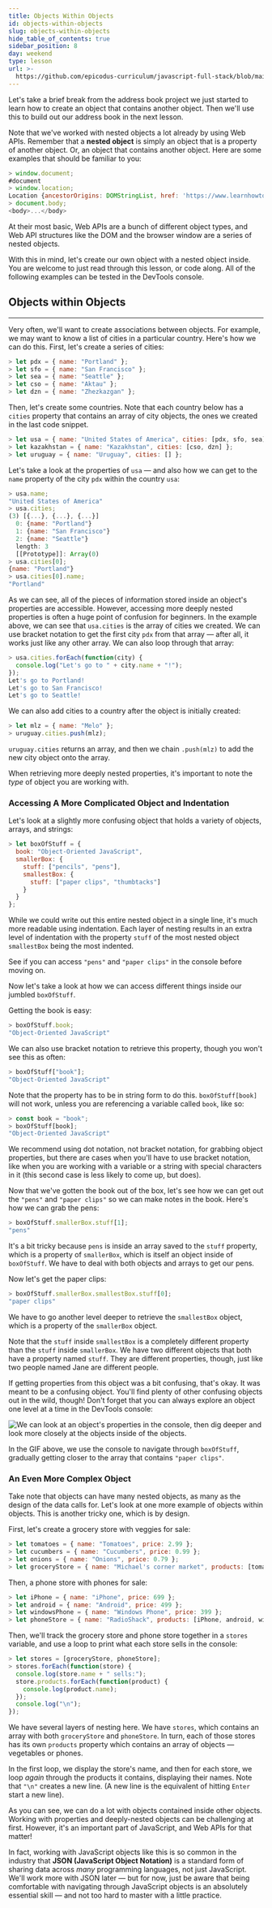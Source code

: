 ```yaml
---
title: Objects Within Objects
id: objects-within-objects
slug: objects-within-objects
hide_table_of_contents: true
sidebar_position: 8
day: weekend
type: lesson
url: >-
  https://github.com/epicodus-curriculum/javascript-full-stack/blob/main/0h_objects_within_objects.md
---
```


Let's take a brief break from the address book project we just started to learn how to create an object that contains another object. Then we'll use this to build out our address book in the next lesson.

Note that we've worked with nested objects a lot already by using Web APIs. Remember that a **nested object** is simply an object that is a property of another object. Or, an object that contains another object. Here are some examples that should be familiar to you:

```js
> window.document;
#document
> window.location;
Location {ancestorOrigins: DOMStringList, href: 'https://www.learnhowtoprogram.com/', origin: 'https://www.learnhowtoprogram.com', protocol: 'https:', host: 'www.learnhowtoprogram.com', …}
> document.body;
<body>...</body>
```

At their most basic, Web APIs are a bunch of different object types, and Web API structures like the DOM and the browser window are a series of nested objects. 

With this in mind, let's create our own object with a nested object inside. You are welcome to just read through this lesson, or code along. All of the following examples can be tested in the DevTools console. 

## Objects within Objects
---

Very often, we'll want to create associations between objects. For example, we may want to know a list of cities in a particular country. Here's how we can do this. First, let's create a series of cities:

```javascript
> let pdx = { name: "Portland" };
> let sfo = { name: "San Francisco" };
> let sea = { name: "Seattle" };
> let cso = { name: "Aktau" };
> let dzn = { name: "Zhezkazgan" };
```

Then, let's create some countries. Note that each country below has a `cities` property that contains an array of city objects, the ones we created in the last code snippet.

```js
> let usa = { name: "United States of America", cities: [pdx, sfo, sea] };
> let kazakhstan = { name: "Kazakhstan", cities: [cso, dzn] };
> let uruguay = { name: "Uruguay", cities: [] };
```

Let's take a look at the properties of `usa` — and also how we can get to the `name` property of the city `pdx` within the country `usa`:

```js
> usa.name;
"United States of America"
> usa.cities;
(3) [{...}, {...}, {...}]
  0: {name: "Portland"}
  1: {name: "San Francisco"}
  2: {name: "Seattle"}
  length: 3
  [[Prototype]]: Array(0)
> usa.cities[0];
{name: "Portland"}
> usa.cities[0].name;
"Portland"
```

As we can see, all of the pieces of information stored inside an object's properties are accessible. However, accessing more deeply nested properties is often a huge point of confusion for beginners. In the example above, we can see that `usa.cities` is the array of cities we created. We can use bracket notation to get the first city `pdx` from that array — after all, it works just like any other array. We can also loop through that array:

```javascript
> usa.cities.forEach(function(city) {
  console.log("Let's go to " + city.name + "!");
});
Let's go to Portland!
Let's go to San Francisco!
Let's go to Seattle!
```

We can also add cities to a country after the object is initially created:

```javascript
> let mlz = { name: "Melo" };
> uruguay.cities.push(mlz);
```

`uruguay.cities` returns an array, and then we chain `.push(mlz)` to add the new city object onto the array.

When retrieving more deeply nested properties, it's important to note the _type_ of object you are working with. 

### Accessing A More Complicated Object and Indentation

Let's look at a slightly more confusing object that holds a variety of objects, arrays, and strings:

```js
> let boxOfStuff = {
  book: "Object-Oriented JavaScript",
  smallerBox: {
    stuff: ["pencils", "pens"],
    smallestBox: {
      stuff: ["paper clips", "thumbtacks"]
    }
  }
};
```

While we could write out this entire nested object in a single line, it's much more readable using indentation. Each layer of nesting results in an extra level of indentation with the property `stuff` of the most nested object `smallestBox` being the most indented.

See if you can access `"pens"` and `"paper clips"` in the console before moving on.

Now let's take a look at how we can access different things inside our jumbled `boxOfStuff`.

Getting the book is easy:

```js
> boxOfStuff.book;
"Object-Oriented JavaScript"
```

We can also use bracket notation to retrieve this property, though you won't see this as often:

```js
> boxOfStuff["book"];
"Object-Oriented JavaScript"
```

Note that the property has to be in string form to do this. `boxOfStuff[book]` will not work, unless you are referencing a variable called `book`, like so:

```js
> const book = "book";
> boxOfStuff[book];
"Object-Oriented JavaScript"
```

We recommend using dot notation, not bracket notation, for grabbing object properties, but there are cases when you'll have to use bracket notation, like when you are working with a variable or a string with special characters in it (this second case is less likely to come up, but does).

Now that we've gotten the book out of the box, let's see how we can get out the `"pens"` and `"paper clips"` so we can make notes in the book. Here's how we can grab the pens:

```js
> boxOfStuff.smallerBox.stuff[1];
"pens"
```

It's a bit tricky because `pens` is inside an array saved to the `stuff` property, which is a property of `smallerBox`, which is itself an object inside of `boxOfStuff`. We have to deal with both objects and arrays to get our pens.

Now let's get the paper clips:

```js
> boxOfStuff.smallerBox.smallestBox.stuff[0];
"paper clips"
```

We have to go another level deeper to retrieve the `smallestBox` object, which is a property of the `smallerBox` object. 

Note that the `stuff` inside `smallestBox` is a completely different property than the `stuff` inside `smallerBox`. We have two different objects that both have a property named `stuff`. They are different properties, though, just like two people named Jane are different people.

If getting properties from this object was a bit confusing, that's okay. It was meant to be a confusing object. You'll find plenty of other confusing objects out in the wild, though! Don't forget that you can always explore an object one level at a time in the DevTools console:

![We can look at an object's properties in the console, then dig deeper and look more closely at the objects inside of the objects.](https://learnhowtoprogram.s3.us-west-2.amazonaws.com/Intermediate+JavaScript/Object-Oriented-JavaScript-2020/exploring-an-object.gif)

In the GIF above, we use the console to navigate through `boxOfStuff`, gradually getting closer to the array that contains `"paper clips"`.

### An Even More Complex Object

Take note that objects can have many nested objects, as many as the design of the data calls for. Let's look at one more example of objects within objects. This is another tricky one, which is by design. 

First, let's create a grocery store with veggies for sale:

```javascript
> let tomatoes = { name: "Tomatoes", price: 2.99 };
> let cucumbers = { name: "Cucumbers", price: 0.99 };
> let onions = { name: "Onions", price: 0.79 };
> let groceryStore = { name: "Michael's corner market", products: [tomatoes, cucumbers, onions] };
```

Then, a phone store with phones for sale:

```js
> let iPhone = { name: "iPhone", price: 699 };
> let android = { name: "Android", price: 499 };
> let windowsPhone = { name: "Windows Phone", price: 399 };
> let phoneStore = { name: "RadioShack", products: [iPhone, android, windowsPhone] };
```

Then, we'll track the grocery store and phone store together in a `stores` variable, and use a loop to print what each store sells in the console:

```js
> let stores = [groceryStore, phoneStore];
> stores.forEach(function(store) {
  console.log(store.name + " sells:");
  store.products.forEach(function(product) {
    console.log(product.name);
  });
  console.log("\n");
});
```

We have several layers of nesting here. We have `stores`, which contains an array with both `groceryStore` and `phoneStore`. In turn, each of those stores has its own `products` property which contains an array of objects — vegetables or phones.

In the first loop, we display the store's name, and then for each store, we loop _again_ through the products it contains, displaying their names. Note that `"\n"` creates a new line. (A new line is the equivalent of hitting `Enter` start a new line).

As you can see, we can do a lot with objects contained inside other objects. Working with properties and deeply-nested objects can be challenging at first. However, it's an important part of JavaScript, and Web APIs for that matter! 

In fact, working with JavaScript objects like this is so common in the industry that **JSON (JavaScript Object Notation)** is a standard form of sharing data across _many_ programming languages, not just JavaScript. We'll work more with JSON later — but for now, just be aware that being comfortable with navigating through JavaScript objects is an absolutely essential skill — and not too hard to master with a little practice.
